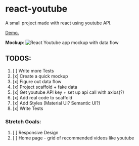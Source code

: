 # react-youtube

A small project made with react using youtube API.

[Demo.](https://youtubereact.netlify.app/)

**Mockup**:
![React Youtube app mockup with data flow](https://www.notion.so/image/https%3A%2F%2Fs3-us-west-2.amazonaws.com%2Fsecure.notion-static.com%2Fda163b51-925b-4dda-8992-84af97450463%2FIMG_0776.jpeg?table=block&id=e753b423-427c-4129-ae63-b4705400ae8e&width=2290&cache=v2)

## TODOS:

1. [ ] Write more Tests
2. [x] Create a quick mockup
3. [x] Figure out data flow
4. [x] Project scaffold + fake data
5. [x] Get youtube API key + set up api call with axios(?)
6. [x] Add real code to scaffold
7. [x] Add Styles (Material UI? Semantic UI?)
8. [x] Write Tests

### Stretch Goals:

1. [ ] Responsive Design
2. [ ] Home page - grid of recommended videos like youtube
